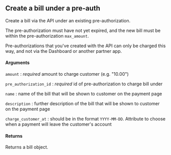 ## Create a bill under a pre-auth

Create a bill via the API under an existing pre-authorization.

The pre-authorization must have not yet expired, and the new bill must be within the pre-authorization `max_amount`.

Pre-authorizations that you've created with the API can only be charged this way, and not via the Dashboard or another partner app.

#### Arguments

`amount`
:    _required_ amount to charge customer (e.g. "10.00")

`pre_authorization_id`
:    _required_ id of pre-authorization to charge bill under

`name`
:    name of the bill that will be shown to customer on the payment page

`description`
:    further description of the bill that will be shown to customer on the payment page

`charge_customer_at`
:    should be in the format `YYYY-MM-DD`. Attribute to choose when a payment will leave the customer's account

#### Returns

Returns a bill object.
